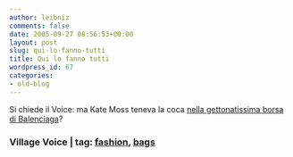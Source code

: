 ```yaml
---
author: leibniz
comments: false
date: 2005-09-27 08:56:53+00:00
layout: post
slug: qui-lo-fanno-tutti
title: Qui lo fanno tutti
wordpress_id: 67
categories:
- old-blog
---
```


Si chiede il Voice: ma Kate Moss teneva la coca [nella gettonatissima borsa di Balenciaga](http://www.villagevoice.com/nyclife/0539,yaeger,68207,15.html)?  



### Village Voice |  tag: [fashion](http://www.technorati.com/tags/fashion), [bags](http://www.technorati.com/tags/bags)
